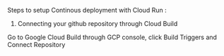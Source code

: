 Steps to setup Continous deployment with Cloud Run : 

1. Connecting your github repository through Cloud Build 

Go to Google Cloud Build through GCP console, click Build Triggers and Connect Repository 


